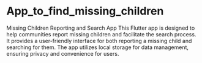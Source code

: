 # App_to_find_missing_children
Missing Children Reporting and Search App  This Flutter app is designed to help communities report missing children and facilitate the search process. It provides a user-friendly interface for both reporting a missing child and searching for them. The app utilizes local storage for data management, ensuring privacy and convenience for users.

